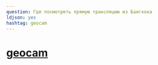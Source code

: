 ```yaml
---
question: Где посмотреть прямую трансляцию из Бангкока
ldjson: yes
hashtag: geocam
---
```


# [geocam](https://www.geocam.ru/in/bangkok/)
